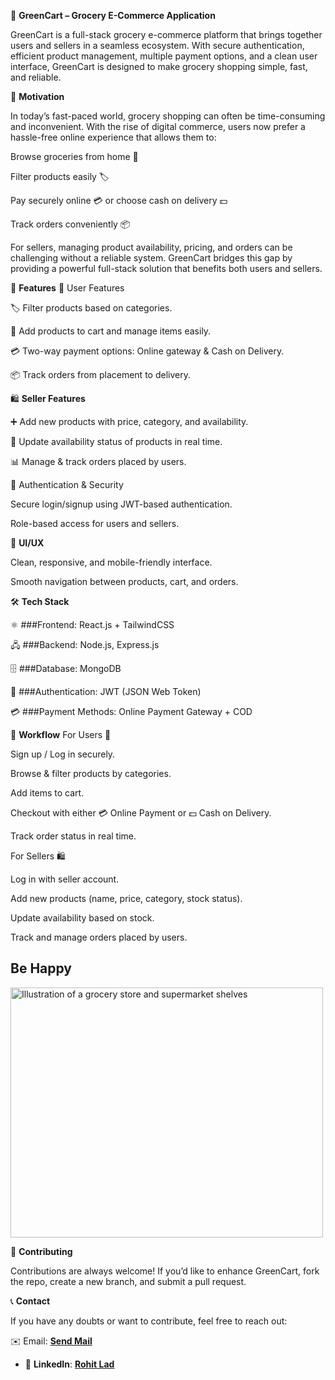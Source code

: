 🛒 **GreenCart – Grocery E-Commerce Application**

GreenCart is a full-stack grocery e-commerce platform that brings together users and sellers in a seamless ecosystem. With secure authentication, efficient product management, multiple payment options, and a clean user interface, GreenCart is designed to make grocery shopping simple, fast, and reliable.

🌟 **Motivation**

In today’s fast-paced world, grocery shopping can often be time-consuming and inconvenient. With the rise of digital commerce, users now prefer a hassle-free online experience that allows them to:

Browse groceries from home 🏡

Filter products easily 🏷️

Pay securely online 💳 or choose cash on delivery 💵

Track orders conveniently 📦

For sellers, managing product availability, pricing, and orders can be challenging without a reliable system. GreenCart bridges this gap by providing a powerful full-stack solution that benefits both users and sellers.

🚀 **Features**
👤 User Features

🏷️ Filter products based on categories.

🛒 Add products to cart and manage items easily.

💳 Two-way payment options: Online gateway & Cash on Delivery.

📦 Track orders from placement to delivery.

🛍️ **Seller Features**

➕ Add new products with price, category, and availability.

🔄 Update availability status of products in real time.

📊 Manage & track orders placed by users.

🔐 Authentication & Security

Secure login/signup using JWT-based authentication.

Role-based access for users and sellers.

🎨 **UI/UX**

Clean, responsive, and mobile-friendly interface.

Smooth navigation between products, cart, and orders.

🛠️ **Tech Stack**

⚛️ ###Frontend: React.js + TailwindCSS

🖧 ###Backend: Node.js, Express.js

🗄️ ###Database: MongoDB

🔑 ###Authentication: JWT (JSON Web Token)

💳 ###Payment Methods: Online Payment Gateway + COD

🔄 **Workflow**
For Users 🛒

Sign up / Log in securely.

Browse & filter products by categories.

Add items to cart.

Checkout with either 💳 Online Payment or 💵 Cash on Delivery.

Track order status in real time.

For Sellers 🛍️

Log in with seller account.

Add new products (name, price, category, stock status).

Update availability based on stock.

Track and manage orders placed by users.

## **Be Happy** 

<picture>
  <source media="(prefers-color-scheme: dark)" srcset="https://static.vecteezy.com/system/resources/previews/013/011/136/original/grocery-store-or-supermarket-with-food-product-shelves-racks-dairy-fruits-and-drinks-for-shopping-in-flat-cartoon-hand-drawn-templates-illustration-vector.jpg">
  <source media="(prefers-color-scheme: light)" srcset="https://static.vecteezy.com/system/resources/previews/013/011/136/original/grocery-store-or-supermarket-with-food-product-shelves-racks-dairy-fruits-and-drinks-for-shopping-in-flat-cartoon-hand-drawn-templates-illustration-vector.jpg">
  <img alt="Illustration of a grocery store and supermarket shelves" src="https://static.vecteezy.com/system/resources/previews/013/011/136/original/grocery-store-or-supermarket-with-food-product-shelves-racks-dairy-fruits-and-drinks-for-shopping-in-flat-cartoon-hand-drawn-templates-illustration-vector.jpg" width="500" height="400">
</picture>

🤝 **Contributing**

Contributions are always welcome! If you’d like to enhance GreenCart, fork the repo, create a new branch, and submit a pull request.

📞 **Contact**

If you have any doubts or want to contribute, feel free to reach out:

✉️ Email: [**Send Mail**](rohitlad014@gmail.com)

- 💼 **LinkedIn**: [**Rohit Lad**](https://www.linkedin.com/in/rohit-lad-1550b4259/)
